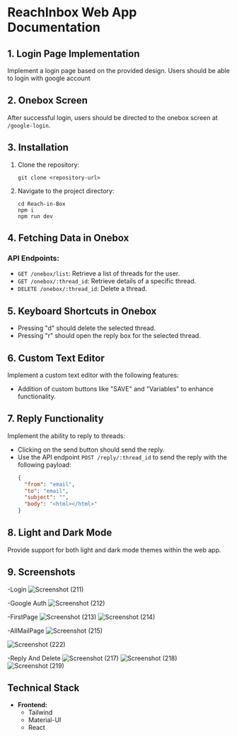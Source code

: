 # ReachInbox Web App Documentation

## 1. Login Page Implementation

Implement a login page based on the provided design. Users should be able to login with google account

## 2. Onebox Screen

After successful login, users should be directed to the onebox screen at `/google-login`.


## 3. Installation

1. Clone the repository:
   ```
   git clone <repository-url>
   ```
3. Navigate to the project directory:
   ```
   cd Reach-in-Box
   npm i
   npm run dev
   ```

## 4. Fetching Data in Onebox

### API Endpoints:
- `GET /onebox/list`: Retrieve a list of threads for the user.
- `GET /onebox/:thread_id`: Retrieve details of a specific thread.
- `DELETE /onebox/:thread_id`: Delete a thread.

## 5. Keyboard Shortcuts in Onebox

- Pressing "d" should delete the selected thread.
- Pressing "r" should open the reply box for the selected thread.

## 6. Custom Text Editor

Implement a custom text editor with the following features:
- Addition of custom buttons like "SAVE" and "Variables" to enhance functionality.

## 7. Reply Functionality

Implement the ability to reply to threads:
- Clicking on the send button should send the reply.
- Use the API endpoint `POST /reply/:thread_id` to send the reply with the following payload:
  ```json
  {
    "from": "email",
    "to": "email",
    "subject": "",
    "body": "<html></html>"
  }

## 8. Light and Dark Mode
  Provide support for both light and dark mode themes within the web app.

## 9. Screenshots
-Login
![Screenshot (211)](https://github.com/Aishu1123/Reach-in-Box/assets/147596468/74336928-e822-40da-80f9-017da08f3ef7)

-Google Auth
![Screenshot (212)](https://github.com/Aishu1123/Reach-in-Box/assets/147596468/96152937-2229-4b86-85b2-a100ba8504c4)

-FirstPage
![Screenshot (213)](https://github.com/Aishu1123/Reach-in-Box/assets/147596468/2ca32281-35ff-4b87-81d2-2c90abe00121)
![Screenshot (214)](https://github.com/Aishu1123/Reach-in-Box/assets/147596468/3fd8fffb-7207-4271-a528-5b4183d4bb03)

-AllMailPage
![Screenshot (215)](https://github.com/Aishu1123/Reach-in-Box/assets/147596468/e1550ecd-76ab-489c-b093-fdbad7dc9c14)

![Screenshot (222)](https://github.com/Aishu1123/Reach-in-Box/assets/147596468/4e8f7986-de6c-42e5-9cb6-29d0e031b66f)

-Reply And Delete
![Screenshot (217)](https://github.com/Aishu1123/Reach-in-Box/assets/147596468/8a13f329-490f-47b4-916c-15b0385834be)
![Screenshot (218)](https://github.com/Aishu1123/Reach-in-Box/assets/147596468/9ac53569-bf5b-4c9b-abf5-0939f57be154)
![Screenshot (219)](https://github.com/Aishu1123/Reach-in-Box/assets/147596468/439cb11b-ab16-4444-ba2d-fc0174e111e4)

 ## Technical Stack

- **Frontend:**
  - Tailwind
  - Material-UI
  - React
 
